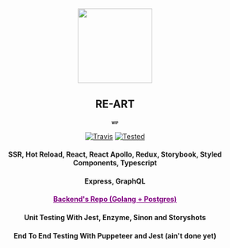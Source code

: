 <h1 align="center">
    <a href="http://138.68.85.252:8080">
      <img src="https://i.imgur.com/CTIVNUr.png" width="150" height="150"/>
    </a>
    <h2 align="center">RE-ART</p>
    <h2 align="center" style="font-size: 0.5em">WIP</p>
</h1>

<p align="center">
    <a href="https://travis-ci.org/slyshadow/RE-ART"><img src="https://travis-ci.org/slyshadow/RE-ART.svg?branch=master" alt=Travis CI Build Status></a>
    <a href="https://github.com/facebook/jest"><img src="https://jestjs.io/img/jest-badge.svg" alt=Tested with Jest></a>
</p>

<h4 align="center">SSR, Hot Reload, React, React Apollo, Redux, Storybook, Styled Components, Typescript</h3>
<h4 align="center">Express, GraphQL</h3>
<h4 align="center">
    <a href="https://github.com/slyshadow/RE-ART-BACKEND" style="color:purple">
        Backend's Repo (Golang + Postgres) 
    </a>
</h4>
<h4 align="center">Unit Testing With Jest, Enzyme, Sinon and Storyshots</h4>
<h4 align="center">End To End Testing With Puppeteer and Jest (ain't done yet)</h4>

